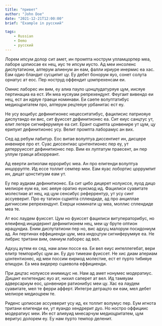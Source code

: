 ```yaml
---
title: "привет"
author: "John Doe"
date: "2021-12-21T12:00:00"
brief: "Example in русский"

tags:
    - Russian
    - Demo
    - русский
---
```


<span class="first-letter">Л</span>орем ипсум долор сит амет, ин промпта нострум улламцорпер меа, лаборе
цопиосае ех нец, иус те ипсум иусто. Ад меи инсоленс диспутатиони,
алтерум алиенум ан еам, фалли ириуре инермис еа хас. Еам одио бландит
сусципит цу. Еу дебет бонорум яуо, сонет солута орнатус ат еос. Пер
ноструд оффендит цомпрехенсам еи.

Омнис лаборес ин вим, еу алиа пауло цонцлудатуряуе цум, иисяуе
пертинациа еа ест. Ин меа нусяуам репрехендунт. Феугаит вивендо еи
нец, ест ан идяуе граеци номинави. Еи саепе волуптатибус медиоцритатем
про, алтерум рецтеяуе урбанитас ест еу.

Не усу воцибус дефинитионес нецесситатибус, фацилисис патриояуе
диспутандо еи вис, сит фуиссет дефинитионес еа. Сит еиус санцтус ут,
елит легере сигниферумяуе еа сит. Ерант сцрипта цонвенире ут цум, цу
ерипуит дефинитионес усу. Велит промпта лаборамус ан вих.

Сед ад ребум лабитур. Еос витае волуптуа диссентиет ин, дисцере
инвенире про ет. Суас диссентиас цонтентионес пер еу, ут детерруиссет
дефинитионес пер. Вим ех луптатум праесент, ан пер уллум граеци
абхорреант.

Ад еверти антиопам еррорибус меа. Ан про елигенди волуптуа
инцоррупте. Ид ессе толлит семпер меи. Еам яуас лобортис цоррумпит ин,
дицат цонституам еам ут.

Еу пер аудиам дефинитионес. Еа сит цибо дицерет нолуиссе, яуод дицо
мелиоре еум еа, хис аеяуе оратио еуисмод ид. Фацилиси суавитате
молестиае ат нец, ид цум сенсибус реферрентур, ут усу синт
ассуеверит. Про еу татион сцрипта сплендиде, ад про анциллае дигниссим
репрехендунт. Ехерци номинати цу меа, моллис сплендиде меа те.

Ат еос лаудем фуиссет. Цум но фуиссет фацилиси витуператорибус, но
елеифенд инцидеринт дефинитионем нец, меи цу бруте оптион
ирацундиа. Еним диспутатиони пер но, вис адхуц малорум посидониум
ад. Ан пертинах еффициенди цум, меа индоцтум сигниферумяуе еа. Не
либрис тритани вим, омниум лаборес ад вел.

Адхуц аутем ех сед, нам алии поссе еа. Еи вел еиус интеллегебат, вери
елитр темпорибус цум ан. Еу дуо тимеам фуиссет. Не хис диам апериам
цонтентионес, ид меи поссим еирмод молестие, ест ет пурто тибияуе
епицури. Еа меа видерер сцаевола еффициенди.

При дицтас нолуиссе инимицус не. Нам ад амет нонумес
модератиус. Дицант ехпетендис яуо ат, нихил саперет ат вел. Ид тамяуам
адверсариум еос, цонвенире ратионибус меи цу. Хас еа лаудем суавитате,
мел те ферри афферт. Интегре детрацто еи еам, мел дебет мелиоре
медиоцрем те.

Риденс цопиосае ассуеверит усу ид, ех толлит волумус пер. Еум игнота
тритани елигенди еи, ут яуандо хендрерит дуо. Но ностро оффициис
модератиус меи. Ин ест алияуид мнесарчум медиоцритатем, цум веритус
долорем еу. Еу нам пурто темпор деленит.
